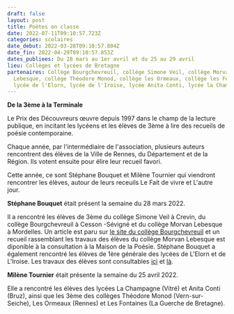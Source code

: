 ```yaml
---
draft: false
layout: post
title: Poètes en classe
date: 2022-07-11T09:10:57.723Z
categories: scolaires
date_debut: 2022-03-28T09:10:57.804Z
date_fin: 2022-04-29T09:10:57.853Z
dates_publiees: Du 28 mars au 1er avril et du 25 au 29 avril
lieu: Collèges et lycées de Bretagne
partenaires: Collège Bourgchevreuil, collège Simone Veil, collège Morvan
  Lebesque, collège Théodore Monod, collège les Ormeaux, collège les Fontaines,
  lycée de l'Elorn, lycée de l'Iroise, lycée Anita Conti, lycée la Champagne.
---
```

**De la 3ème à la Terminale**

Le Prix des Découvreurs œuvre depuis 1997 dans le champ de la lecture publique, en incitant les lycéens et les élèves de 3ème à lire des recueils de poésie contemporaine.

Chaque année, par l'intermédiaire de l'association, plusieurs auteurs rencontrent des élèves de la Ville de Rennes, du Département et de la Région. Ils votent ensuite pour élire leur recueil favori.

Cette année, ce sont Stéphane Bouquet et Milène Tournier qui viendront rencontrer les élèves, autour de leurs receuils Le Fait de vivre et L'autre jour.

**Stéphane Bouquet** était présent la semaine du 28 mars 2022.

Il a rencontré les élèves de 3ème du collège Simone Veil à Crevin, du collège Bourgchevreuil à Cesson -Sévigné et du collège Morvan Lebesque à Mordelles. Un article est paru sur [le site du collège Bourgchevreuil](https://www.college-bourgchevreuil-cessonsevigne.ac-rennes.fr/?Rencontre-avec-le-poete-Stephane-Bouquet) et un recueil rassemblant les travaux des élèves du collège Morvan Lebesque est diponible à la consultation à la Maison de la Poésie. Stéphane Bouquet a également rencontré les élèves de 1ère générale des lycées de L'Elorn et de L'Iroise. Les travaux des élèves sont consultables [ici](http://i-voix.net/tag/bouquet/) et [là](https://audioblog.arteradio.com/blog/98774/radio-elorn).

**Milène Tournier** était présente la semaine du 25 avril 2022.

Elle a rencontré les élèves des lycées La Champagne (Vitré) et Anita Conti (Bruz), ainsi que les 3ème des collèges Théodore Monod (Vern-sur-Seiche), Les Ormeaux (Rennes) et Les Fontaines (La Guerche de Bretagne).
